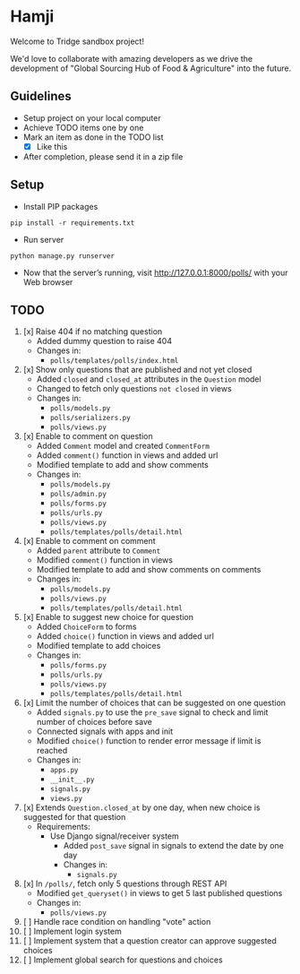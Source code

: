 # Hamji

Welcome to Tridge sandbox project!

We'd love to collaborate with amazing developers as we drive the development of "Global Sourcing Hub of Food & Agriculture" into the future.

## Guidelines
- Setup project on your local computer
- Achieve TODO items one by one
- Mark an item as done in the TODO list
    - [x] Like this
- After completion, please send it in a zip file


## Setup
- Install PIP packages
```
pip install -r requirements.txt
```
- Run server
```
python manage.py runserver
```
- Now that the server’s running, visit http://127.0.0.1:8000/polls/ with your Web browser


## TODO
1. [x] Raise 404 if no matching question
   * Added dummy question to raise 404
   * Changes in:
     * `polls/templates/polls/index.html`
2. [x] Show only questions that are published and not yet closed
   * Added `closed` and `closed_at` attributes in the `Question` model
   * Changed to fetch only questions `not closed` in views
   * Changes in:
     * `polls/models.py`
     * `polls/serializers.py`
     * `polls/views.py`
3. [x] Enable to comment on question
   * Added `Comment` model and created `CommentForm`
   * Added `comment()` function in views and added url
   * Modified template to add and show comments
   * Changes in:
     * `polls/models.py`
     * `polls/admin.py`
     * `polls/forms.py`
     * `polls/urls.py`
     * `polls/views.py`
     * `polls/templates/polls/detail.html`
4. [x] Enable to comment on comment
   * Added `parent` attribute to `Comment`
   * Modified `comment()` function in views
   * Modified template to add and show comments on comments
   * Changes in:
     * `polls/models.py`
     * `polls/views.py`
     * `polls/templates/polls/detail.html`
5. [x] Enable to suggest new choice for question
   * Added `ChoiceForm` to forms
   * Added `choice()` function in views and added url
   * Modified template to add choices
   * Changes in:
     * `polls/forms.py`
     * `polls/urls.py`
     * `polls/views.py`
     * `polls/templates/polls/detail.html`
6. [x] Limit the number of choices that can be suggested on one question
   * Added `signals.py` to use the `pre_save` signal to check and limit number of choices before save
   * Connected signals with apps and init
   * Modified `choice()` function to render error message if limit is reached
   * Changes in:
     * `apps.py`
     * `__init__.py`
     * `signals.py`
     * `views.py`
7. [x] Extends `Question.closed_at` by one day, when new choice is suggested for that question
     - Requirements:
         - Use Django signal/receiver system
           * Added `post_save` signal in signals to extend the date by one day
           * Changes in:
             * `signals.py`
8. [x] In `/polls/`, fetch only 5 questions through REST API
   * Modified `get_queryset()` in views to get 5 last published questions
   * Changes in:
     * `polls/views.py`
9. [ ] Handle race condition on handling "vote" action
10. [ ] Implement login system
11. [ ] Implement system that a question creator can approve suggested choices
12. [ ] Implement global search for questions and choices

